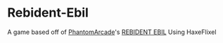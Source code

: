 # Rebident-Ebil
A game based off of [PhantomArcade](http://phantomarcade.newgrounds.com/)'s [REBIDENT EBIL](http://www.newgrounds.com/portal/view/692601)
Using HaxeFlixel
